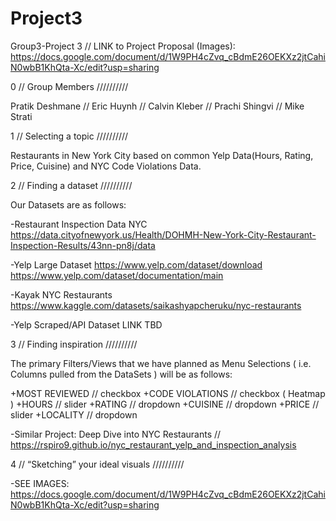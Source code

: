 # Project3
Group3-Project 3 // LINK to Project Proposal (Images): 
https://docs.google.com/document/d/1W9PH4cZvq_cBdmE26OEKXz2jtCahiN0wbB1KhQta-Xc/edit?usp=sharing

0 // Group Members //////////

Pratik Deshmane // Eric Huynh // Calvin Kleber // Prachi Shingvi // Mike Strati

1 // Selecting a topic //////////

Restaurants in New York City based on common Yelp Data(Hours, Rating, Price, Cuisine) and NYC Code Violations Data.

2 // Finding a dataset //////////

Our Datasets are as follows:

-Restaurant Inspection Data NYC
https://data.cityofnewyork.us/Health/DOHMH-New-York-City-Restaurant-Inspection-Results/43nn-pn8j/data

-Yelp Large Dataset
https://www.yelp.com/dataset/download
https://www.yelp.com/dataset/documentation/main

-Kayak NYC Restaurants
https://www.kaggle.com/datasets/saikashyapcheruku/nyc-restaurants

-Yelp Scraped/API Dataset
LINK TBD

3 // Finding inspiration //////////

The primary Filters/Views that we have planned as Menu Selections ( i.e. Columns pulled from the DataSets ) will be as follows:

+MOST REVIEWED // checkbox
+CODE VIOLATIONS // checkbox ( Heatmap )
+HOURS // slider
+RATING // dropdown
+CUISINE // dropdown
+PRICE // slider
+LOCALITY // dropdown

-Similar Project: Deep Dive into NYC Restaurants // https://rspiro9.github.io/nyc_restaurant_yelp_and_inspection_analysis

4 // “Sketching” your ideal visuals //////////

-SEE IMAGES: https://docs.google.com/document/d/1W9PH4cZvq_cBdmE26OEKXz2jtCahiN0wbB1KhQta-Xc/edit?usp=sharing
